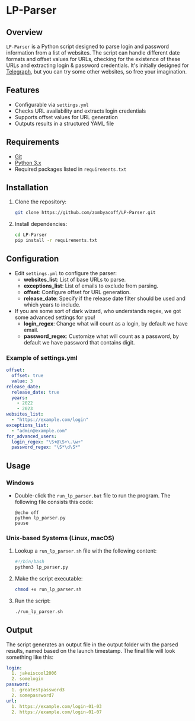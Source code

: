 # LP-Parser

## Overview
`LP-Parser` is a Python script designed to parse login and password information from a list of websites. 
The script can handle different date formats and offset values for URLs, checking for the existence of these URLs and extracting login & password credentials. 
It's initially designed for [Telegraph](https://telegra.ph/), but you can try some other websites, so free your imagination.

## Features
- Configurable via `settings.yml`
- Checks URL availability and extracts login credentials
- Supports offset values for URL generation
- Outputs results in a structured YAML file

## Requirements
- [Git](https://git-scm.com/downloads)
- [Python 3.x](https://www.python.org/downloads/)
- Required packages listed in `requirements.txt`

## Installation
1. Clone the repository:
    ```bash
    git clone https://github.com/zombyacoff/LP-Parser.git
    ```

2. Install dependencies:
    ```bash
    cd LP-Parser
    pip install -r requirements.txt
    ```

## Configuration
- Edit `settings.yml` to configure the parser:
    - **websites_list**: List of base URLs to parse.
    - **exceptions_list**: List of emails to exclude from parsing.
    - **offset**: Configure offset for URL generation.
    - **release_date**: Specify if the release date filter should be used and which years to include.
- If you are some sort of dark wizard, who understands regex, we got some advanced settings for you!
    - **login_regex**: Change what will count as a login, by default we have email.
    - **password_regex**: Customize what will count as a password, by default we have password that contains digit.
### Example of settings.yml
```yaml
offset:
  offset: true
  value: 3
release_date:
  release_date: true
  years:
    - 2022
    - 2023
websites_list:
  - "https://example.com/login"
exceptions_list:
  - "admin@example.com"
for_advanced_users:
  login_regex: "\S+@\S+\.\w+"
  password_regex: "\S*\d\S*"
```

## Usage
### Windows 
- Double-click the `run_lp_parser.bat` file to run the program. The following file consists this code:
   
    ```batch
    @echo off
    python lp_parser.py
    pause
    ```
    
### Unix-based Systems (Linux, macOS)
1. Lookup a `run_lp_parser.sh` file with the following content:
    ```bash
    #!/bin/bash
    python3 lp_parser.py
    ```
    
2. Make the script executable:
   ```bash
   chmod +x run_lp_parser.sh
   ```
   
3. Run the script:
   ```bash
   ./run_lp_parser.sh
   ```
   
## Output
The script generates an output file in the output folder with the parsed results, named based on the launch timestamp.
The final file will look something like this:
```yaml
login:
  1. jakeiscool2006
  2. somelogin
password:
  1. greatestpassword3
  2. somepassword7
url:
  1. https://example.com/login-01-03
  2. https://example.com/login-01-07
```

